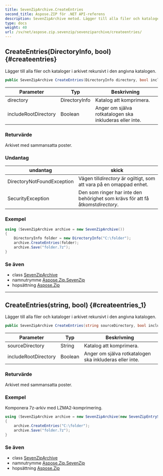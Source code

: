 ```yaml
---
title: SevenZipArchive.CreateEntries
second_title: Aspose.ZIP för .NET API-referens
description: SevenZipArchive metod. Lägger till alla filer och kataloger i arkivet rekursivt i den angivna katalogen.
type: docs
weight: 40
url: /sv/net/aspose.zip.sevenzip/sevenziparchive/createentries/
---
```

## CreateEntries(DirectoryInfo, bool) {#createentries}

Lägger till alla filer och kataloger i arkivet rekursivt i den angivna katalogen.

```csharp
public SevenZipArchive CreateEntries(DirectoryInfo directory, bool includeRootDirectory = true)
```

| Parameter | Typ | Beskrivning |
| --- | --- | --- |
| directory | DirectoryInfo | Katalog att komprimera. |
| includeRootDirectory | Boolean | Anger om själva rotkatalogen ska inkluderas eller inte. |

### Returvärde

Arkivet med sammansatta poster.

### Undantag

| undantag | skick |
| --- | --- |
| DirectoryNotFoundException | Vägen till*directory* är ogiltigt, som att vara på en omappad enhet. |
| SecurityException | Den som ringer har inte den behörighet som krävs för att få åtkomst*directory*. |

### Exempel

```csharp
using (SevenZipArchive archive = new SevenZipArchive())
{
    DirectoryInfo folder = new DirectoryInfo("C:\folder");
    archive.CreateEntries(folder);
    archive.Save("folder.7z");
}
```

### Se även

* class [SevenZipArchive](../)
* namnutrymme [Aspose.Zip.SevenZip](../../sevenziparchive/)
* hopsättning [Aspose.Zip](../../../)

---

## CreateEntries(string, bool) {#createentries_1}

Lägger till alla filer och kataloger i arkivet rekursivt i den angivna katalogen.

```csharp
public SevenZipArchive CreateEntries(string sourceDirectory, bool includeRootDirectory = true)
```

| Parameter | Typ | Beskrivning |
| --- | --- | --- |
| sourceDirectory | String | Katalog att komprimera. |
| includeRootDirectory | Boolean | Anger om själva rotkatalogen ska inkluderas eller inte. |

### Returvärde

Arkivet med sammansatta poster.

### Exempel

Komponera 7z-arkiv med LZMA2-komprimering.

```csharp
using (SevenZipArchive archive = new SevenZipArchive(new SevenZipEntrySettings(new SevenZipLZMACompressionSettings())))
{
    archive.CreateEntries("C:\folder");
    archive.Save("folder.7z");
}
```

### Se även

* class [SevenZipArchive](../)
* namnutrymme [Aspose.Zip.SevenZip](../../sevenziparchive/)
* hopsättning [Aspose.Zip](../../../)


